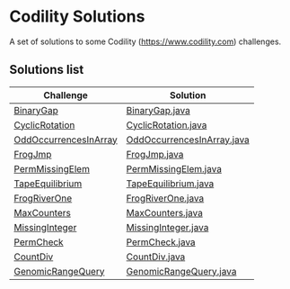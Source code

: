 # Codility Solutions
A set of solutions to some Codility (https://www.codility.com) challenges.

## Solutions list

|Challenge|Solution|
|---|---|
|[BinaryGap](https://app.codility.com/demo/results/trainingCGFSVA-U59) | [BinaryGap.java](src/com/codility/evandro/BinaryGap.java)|
|[CyclicRotation](https://app.codility.com/demo/results/trainingRMFH5H-QY4) | [CyclicRotation.java](src/com/codility/evandro/CyclicRotation.java)|
|[OddOccurrencesInArray](https://app.codility.com/demo/results/training8XVANC-NU5) | [OddOccurrencesInArray.java](src/com/codility/evandro/OddOccurrencesInArray.java)|
|[FrogJmp](https://app.codility.com/demo/results/trainingRW3ETG-JJT) | [FrogJmp.java](src/com/codility/evandro/FrogJmp.java)|
|[PermMissingElem](https://app.codility.com/demo/results/trainingNQZ4DV-5S9) | [PermMissingElem.java](src/com/codility/evandro/PermMissingElem.java)|
|[TapeEquilibrium](https://app.codility.com/demo/results/training7BX4H5-BDD) | [TapeEquilibrium.java](src/com/codility/evandro/TapeEquilibrium.java)|
|[FrogRiverOne](https://app.codility.com/demo/results/training7CBT6H-MEE) | [FrogRiverOne.java](src/com/codility/evandro/FrogRiverOne.java)|
|[MaxCounters](https://app.codility.com/demo/results/trainingHCMU6B-THN) | [MaxCounters.java](src/com/codility/evandro/MaxCounters.java)|
|[MissingInteger](https://app.codility.com/demo/results/trainingX79SWH-CXJ) | [MissingInteger.java](src/com/codility/evandro/MissingInteger.java)|
|[PermCheck](https://app.codility.com/demo/results/trainingPYA5TJ-2KH) | [PermCheck.java](src/com/codility/evandro/PermCheck.java)|
|[CountDiv](https://app.codility.com/demo/results/training38KNA5-YET) | [CountDiv.java](src/com/codility/evandro/CountDiv.java)|
|[GenomicRangeQuery](https://app.codility.com/c/close/trainingMJTWSA-8A8) | [GenomicRangeQuery.java](src/com/codility/evandro/GenomicRangeQuery.java)|